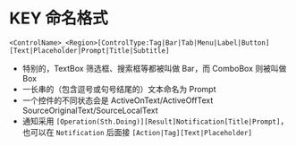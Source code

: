 ﻿# KEY 命名格式

`<ControlName>_<Region>[ControlType:Tag|Bar|Tab|Menu|Label|Button][Text|Placeholder|Prompt|Title|Subtitle]`

- 特别的，TextBox 筛选框、搜索框等都被叫做 Bar，而 ComboBox 则被叫做 Box
- 一长串的（包含逗号或句号结尾的）文本命名为 Prompt
- 一个控件的不同状态会是 ActiveOnText/ActiveOffText SourceOriginalText/SourceLocalText
- 通知采用 `[Operation(Sth.Doing)][Result]Notification[Title|Prompt]`，也可以在 `Notification` 后面接
  `[Action|Tag][Text|Placeholder]`
